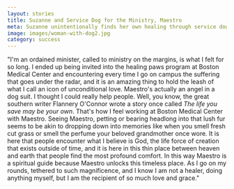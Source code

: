 ```yaml
---
layout: stories
title: Suzanne and Service Dog for the Ministry, Maestro
meta: Suzanne unintentionally finds her own healing through service dog Maestro.
image: images/woman-with-dog2.jpg
category: success
---
```


"I'm an ordained minister, called to ministry on the margins, is what I felt for so long. I ended up being invited into the healing paws program at Boston Medical Center and encountering every time I go on campus the suffering that goes under the radar, and it is an amazing thing to hold the leash of what I call an icon of unconditional love.  Maestro's actually an angel in a dog suit. I thought I could really help people. Well, you know, the great southern writer Flannery O'Connor wrote a story once called _The life you save may be your own_. That's how I feel working at Boston Medical Center with Maestro. Seeing Maestro, petting or bearing headlong into that lush fur seems to be akin to dropping down into memories like when you smell fresh cut grass or smell the perfume your beloved grandmother once wore. It is here that people encounter what I believe is God, the life force of creation that exists outside of time, and it is here in this thin place between heaven and earth that people find the most profound comfort. In this way Maestro is a spiritual guide because Maestro unlocks this timeless place. As I go on my rounds, tethered to such magnificence, and I know I am not a healer, doing anything myself, but I am the recipient of so much love and grace."